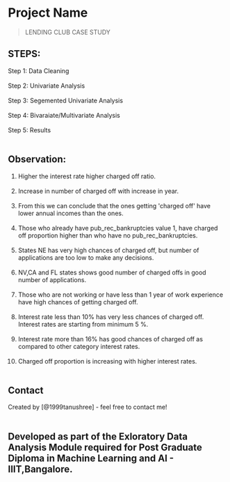 # Project Name
> LENDING CLUB CASE STUDY<br>



<!-- You can include any other section that is pertinent to your problem -->

## STEPS:
Step 1: Data Cleaning <br><br>
Step 2: Univariate Analysis<br><br>
Step 3: Segemented Univariate Analysis<br><br>
Step 4: Bivaraiate/Multivariate Analysis<br><br>
Step 5: Results<br><br>

<!-- You don't have to answer all the questions - just the ones relevant to your project. -->

## Observation:
1. Higher the interest rate higher charged off ratio.<br><br>
2. Increase in number of charged off with increase in year.<br><br>
3. From this we can conclude that the ones getting 'charged off' have lower annual incomes than the ones.<br><br>
4. Those who already have pub_rec_bankruptcies value 1, have charged off proportion higher than who have no pub_rec_bankruptcies.<br><br>
5. States NE has very high chances of charged off, but number of applications are too low to make any decisions.<br><br>
6. NV,CA and FL states shows good number of charged offs in good number of applications.<br><br>
7. Those who are not working or have less than 1 year of work experience have high chances of getting charged off.<br><br>
8. Interest rate less than 10% has very less chances of charged off. Interest rates are starting from minimum 5 %.<br><br>
9. Interest rate more than 16% has good chances of charged off as compared to other category interest rates.<br><br>
10. Charged off proportion is increasing with higher interest rates.<br><br>







## Contact
Created by [@1999tanushree] - feel free to contact me!<br><br>

## Developed as part of the Exloratory Data Analysis Module required for Post Graduate Diploma in Machine Learning and AI - IIIT,Bangalore.
<!-- Optional -->
<!-- ## License -->
<!-- This project is open source and available under the [... License](). -->

<!-- You don't have to include all sections - just the one's relevant to your project -->
